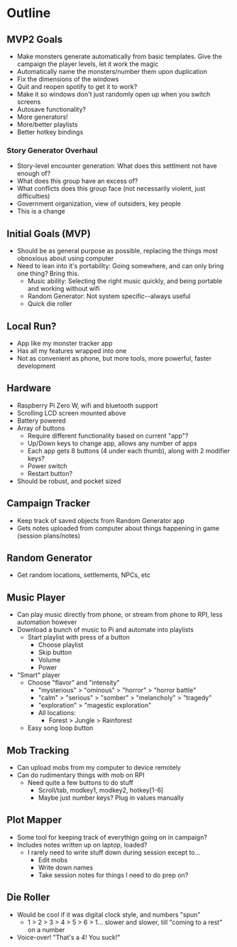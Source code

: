 # Outline

## MVP2 Goals
- Make monsters generate automatically from basic templates. Give the campaign the player levels, let it work the magic
- Automatically name the monsters/number them upon duplication
- Fix the dimensions of the windows
- Quit and reopen spotify to get it to work?
- Make it so windows don't just randomly open up when you switch screens
- Autosave functionality?
- More generators!
- More/better playlists
- Better hotkey bindings

### Story Generator Overhaul
- Story-level encounter generation: What does this settlment not have enough of?
- What does this group have an excess of?
- What conflicts does this group face (not necessarily violent, just difficulties)
- Government organization, view of outsiders, key people
- This is a change

## Initial Goals (MVP)
- Should be as general purpose as possible, replacing the things most obnoxious about using computer
- Need to lean into it's portability: Going somewhere, and can only bring one thing? Bring this.
    - Music ability: Selecting the right music quickly, and being portable and working without wifi
    - Random Generator: Not system specific--always useful
    - Quick die roller

## Local Run?
- App like my monster tracker app
- Has all my features wrapped into one
- Not as convenient as phone, but more tools, more powerful, faster development

## Hardware
- Raspberry Pi Zero W, wifi and bluetooth support
- Scrolling LCD screen mounted above
- Battery powered
- Array of buttons
    - Require different functionality based on current "app"?
    - Up/Down keys to change app, allows any number of apps
    - Each app gets 8 buttons (4 under each thumb), along with 2 modifier keys?
    - Power switch
    - Restart button?
- Should be robust, and pocket sized

## Campaign Tracker
- Keep track of saved objects from Random Generator app
- Gets notes uploaded from computer about things happening in game (session plans/notes)

## Random Generator
- Get random locations, settlements, NPCs, etc

## Music Player
- Can play music directly from phone, or stream from phone to RPI, less automation however
- Download a bunch of music to Pi and automate into playlists
    - Start playlist with press of a button
        - Choose playlist
        - Skip button
        - Volume
        - Power
- "Smart" player
    - Choose "flavor" and "intensity"
        - "mysterious" > "ominous" > "horror" > "horror battle" 
        - "calm" > "serious" > "somber" > "melancholy" > "tragedy"
        - "exploration" > "magestic exploration"
        - All locations:
            - Forest > Jungle > Rainforest
    - Easy song loop button

## Mob Tracking
- Can upload mobs from my computer to device remotely
- Can do rudimentary things with mob on RPI
    - Need quite a few buttons to do stuff
        - Scroll/tab, modkey1, modkey2, hotkey[1-6]
        - Maybe just number keys? Plug in values manually

## Plot Mapper
- Some tool for keeping track of everythign going on in campaign?
- Includes notes written up on laptop, loaded?
    - I rarely need to write stuff down during session except to...
        - Edit mobs
        - Write down names
        - Take session notes for things I need to do prep on?

## Die Roller
- Would be cool if it was digital clock style, and numbers "spun"
    - 1 > 2 > 3 > 4 > 5 > 6 > 1... slower and slower, till "coming to a rest" on a number
- Voice-over! "That's a 4! You suck!"